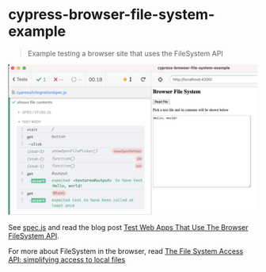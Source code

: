 # cypress-browser-file-system-example

> Example testing a browser site that uses the FileSystem API

![Stubbing window file APIs](./images/stub-file.png)

See [spec.js](./cypress/integration/spec.js) and read the blog post [Test Web Apps That Use The Browser FileSystem API](https://glebbahmutov.com/blog/browser-filesystem-api/).

For more about FileSystem in the browser, read [The File System Access API: simplifying access to local files](https://web.dev/file-system-access/)
